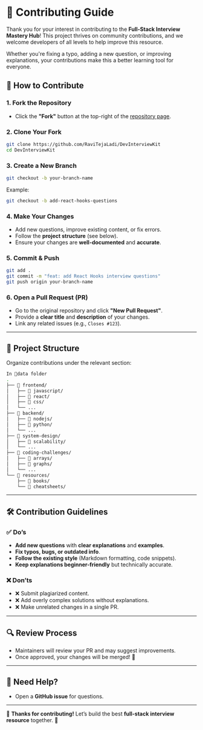 # 🚀 Contributing Guide  

Thank you for your interest in contributing to the **Full-Stack Interview Mastery Hub**! This project thrives on community contributions, and we welcome developers of all levels to help improve this resource.  

Whether you're fixing a typo, adding a new question, or improving explanations, your contributions make this a better learning tool for everyone.  

## 📌 How to Contribute  

### 1. **Fork the Repository**  
   - Click the **"Fork"** button at the top-right of the [repository page](https://github.com/RaviTejaLadi/DevInterviewKit).  

### 2. **Clone Your Fork**  
   ```bash
   git clone https://github.com/RaviTejaLadi/DevInterviewKit
   cd DevInterviewKit
   ```

### 3. **Create a New Branch**  
   ```bash
   git checkout -b your-branch-name
   ```
   Example:  
   ```bash
   git checkout -b add-react-hooks-questions
   ```

### 4. **Make Your Changes**  
   - Add new questions, improve existing content, or fix errors.  
   - Follow the **project structure** (see below).  
   - Ensure your changes are **well-documented** and **accurate**.  

### 5. **Commit & Push**  
   ```bash
   git add .
   git commit -m "feat: add React Hooks interview questions"
   git push origin your-branch-name
   ```

### 6. **Open a Pull Request (PR)**  
   - Go to the original repository and click **"New Pull Request"**.  
   - Provide a **clear title** and **description** of your changes.  
   - Link any related issues (e.g., `Closes #123`).  

---

## 📂 Project Structure  

Organize contributions under the relevant section:  

```bash
In 📂data folder
.
├── 📁 frontend/  
│   ├── 📁 javascript/  
│   ├── 📁 react/  
│   ├── 📁 css/  
│   └── ...  
├── 📁 backend/  
│   ├── 📁 nodejs/  
│   ├── 📁 python/  
│   └── ...  
├── 📁 system-design/  
│   ├── 📁 scalability/  
│   └── ...  
├── 📁 coding-challenges/  
│   ├── 📁 arrays/  
│   ├── 📁 graphs/  
│   └── ...  
└── 📁 resources/  
    ├── 📁 books/  
    └── 📁 cheatsheets/  
```

---

## 🛠️ Contribution Guidelines  

### ✅ **Do’s**  
- **Add new questions** with **clear explanations** and **examples**.  
- **Fix typos, bugs, or outdated info**.  
- **Follow the existing style** (Markdown formatting, code snippets).  
- **Keep explanations beginner-friendly** but technically accurate.  

### ❌ **Don’ts**  
- ❌ Submit plagiarized content.  
- ❌ Add overly complex solutions without explanations.  
- ❌ Make unrelated changes in a single PR.  

---

## 🔍 Review Process  
- Maintainers will review your PR and may suggest improvements.  
- Once approved, your changes will be merged! 🎉  

---

## 💬 Need Help?  
- Open a **GitHub issue** for questions.  

---

🙌 **Thanks for contributing!** Let’s build the best **full-stack interview resource** together. 🚀  
